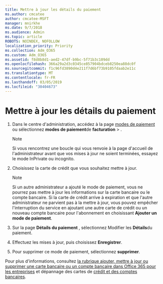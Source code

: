 ```yaml
---
title: Mettre à jour les détails du paiement
ms.author: cmcatee
author: cmcatee-MSFT
manager: mnirkhe
ms.date: 9/7/2018
ms.audience: Admin
ms.topic: article
ROBOTS: NOINDEX, NOFOLLOW
localization_priority: Priority
ms.collection: Adm_O365
ms.custom: Adm_O365
ms.assetid: f8d8b8d1-aed2-47df-b9bc-5f71b3c109dd
ms.openlocfilehash: 366a29a2d3c0345ce857904bdceb8250ea88dc0f
ms.sourcegitcommit: f1c96fd3890d4e211f7d6bf73b9105fdaab2e11c
ms.translationtype: MT
ms.contentlocale: fr-FR
ms.lasthandoff: 03/05/2019
ms.locfileid: "30404673"
---
```

# <a name="update-payment-details"></a>Mettre à jour les détails du paiement

1. Dans le centre d'administration, accédez à la page [modes de paiement](https://go.microsoft.com/fwlink/p/?linkid=2018806) ou sélectionnez **modes de paiement**de **facturation** \> .
    
    > [!NOTE]
    > Si vous rencontrez une boucle qui vous renvoie à la page d'accueil de l'administrateur avant que vos mises à jour ne soient terminées, essayez le mode InPrivate ou incognito. 
  
2. Choisissez la carte de crédit que vous souhaitez mettre à jour.
    
    > [!NOTE]
    > Si un autre administrateur a ajouté le mode de paiement, vous ne pourrez pas mettre à jour les informations sur la carte bancaire ou le compte bancaire. Si la carte de crédit arrive à expiration et que l'autre administrateur ne parvient pas à la mettre à jour, vous pouvez empêcher l'interruption du service en ajoutant une autre carte de crédit ou un nouveau compte bancaire pour l'abonnement en choisissant **Ajouter un mode de paiement**. 
  
3. Sur la page **Détails du paiement** , sélectionnez Modifier les **Détails**du paiement.
    
4. Effectuez les mises à jour, puis choisissez **Enregistrer**.
    
5. Pour supprimer ce mode de paiement, sélectionnez **supprimer**.
    
Pour plus d'informations, consultez [la rubrique ajouter, mettre à jour ou supprimer une carte bancaire ou un compte bancaire dans Office 365 pour les entreprises](https://support.office.com/article/30ba9c83-50d8-4020-90ed-830a5b8c8724) et dépannage des cartes de [crédit et des comptes bancaires](https://support.office.com/article/30ba9c83-50d8-4020-90ed-830a5b8c8724).
  

